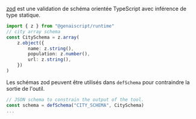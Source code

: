 [zod](https://zod.dev/) est une validation de schéma orientée TypeScript avec inférence de type statique.

```ts
import { z } from "@genaiscript/runtime"
// city array schema
const CitySchema = z.array(
    z.object({
        name: z.string(),
        population: z.number(),
        url: z.string(),
    })
)
```

Les schémas zod peuvent être utilisés dans `defSchema` pour contraindre la sortie de l'outil.

```ts
// JSON schema to constrain the output of the tool.
const schema = defSchema("CITY_SCHEMA", CitySchema)
...
```